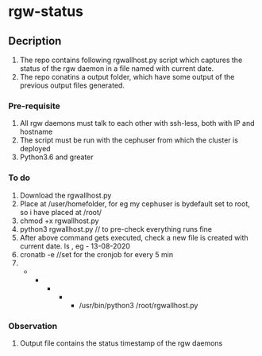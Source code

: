 # rgw-status

## Decription
1. The repo contains following rgwallhost.py script which captures the status of the rgw daemon in a file named with current date.
2. The repo conatins a output folder, which have some output of the previous output files generated.

### Pre-requisite
1. All rgw daemons must talk to each other with ssh-less, both with IP and hostname
2. The script must be run with the cephuser from which the cluster is deployed
3. Python3.6 and greater

### To do
1. Download the rgwallhost.py
2. Place at /user/homefolder, for eg my cephuser is bydefault set to root, so i have placed at /root/
3. chmod +x rgwallhost.py
4. python3 rgwallhost.py // to pre-check everything runs fine
5. After above command gets executed, check a new file is created with current date. ls , eg - 13-08-2020
7. cronatb -e //set for the cronjob for every 5 min
8. * * * * * /usr/bin/python3 /root/rgwallhost.py

### Observation
1. Output file contains the status timestamp of the rgw daemons
